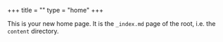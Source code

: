 +++
title = ""
type = "home"
+++

This is your new home page.
It is the `_index.md` page of the root, i.e. the `content` directory.
